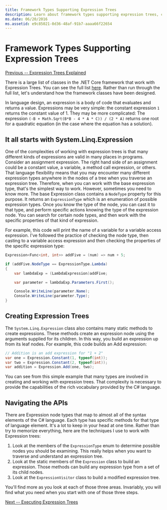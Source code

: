 ```yaml
---
title: Framework Types Supporting Expression Trees
description: Learn about framework types supporting expression trees, creating expression trees, and techniques for working with expression tree APIs.
ms.date: 06/20/2016
ms.assetid: e9c85021-0d36-48af-91b7-aaaa66f22654
---
```


# Framework Types Supporting Expression Trees

[Previous -- Expression Trees Explained](expression-trees-explained.md)

There is a large list of classes in the .NET Core framework that work with Expression Trees.
You can see the full
list [here](../core/api/System.Linq.Expressions.md).
Rather than run through the full list, let's understand how the framework classes have been designed.

In language design, an expression is a body of code that evaluates and returns a value. Expressions
may be very simple: the constant expression `1` returns the constant value of 1. They may be more
complicated: The expression `(-B + Math.Sqrt(B*B - 4 * A * C)) / (2 * A)` returns one root for a
quadratic equation (in the case where the equation has a solution).  

## It all starts with System.Linq.Expression

One of the complexities of working with expression trees is that many different
kinds of expressions are valid in many places in programs. Consider an assignment
expression. The right hand side of an assignment could be a constant value, a variable,
a method call expression, or others. That language flexibility means that you may encounter
many different expression types anywhere in the nodes of a tree when you traverse an
expression tree. Therefore, when you can work with the base expression type, that's
the simplest way to work. However, sometimes you need to know more.
The base Expression class contains a `NodeType` property for this purpose.
It returns an `ExpressionType` which is an enumeration of possible expression types.
Once you know the type of the node, you can cast it to that type, and perform
specific actions knowing the type of the expression node. You can search for certain
node types, and then work with the specific properties of that kind of expression.

For example, this code will print the name of a variable for a variable access
expression. I've followed the practice of checking the node type, then
casting to a variable access expression and then checking the properties of
the specific expression type:

```csharp
Expression<Func<int, int>> addFive = (num) => num + 5;

if (addFive.NodeType == ExpressionType.Lambda)
{
    var lambdaExp = (LambdaExpression)addFive;

    var parameter = lambdaExp.Parameters.First();

    Console.WriteLine(parameter.Name);
    Console.WriteLine(parameter.Type);
}
```

## Creating Expression Trees

The `System.Linq.Expression` class also contains many static methods to create expressions. These
methods create an expression node using the arguments supplied for its children. In this way,
you build an expression up from its leaf nodes. For example, this code builds an Add expression:

```csharp
// Addition is an add expression for "1 + 2"
var one = Expression.Constant(1, typeof(int));
var two = Expression.Constant(2, typeof(int));
var addition = Expression.Add(one, two);
```

You can see from this simple example that many types are involved in creating and working
with expression trees. That complexity is necessary to provide the capabilities of
the rich vocabulary provided by the C# language.

## Navigating the APIs
There are Expression node types that map to almost all of the syntax elements of the
C# language. Each type has specific methods for that type of language element. It's a lot
to keep in your head at one time. Rather than try to memorize everything, here are the techniques
I use to work with Expression trees:
1. Look at the members of the `ExpressionType` enum to determine possible nodes you should be
examining. This really helps when you want to traverse and understand an expression tree.
2. Look at the static members of the `Expression` class to build an expression. Those methods
can build any expression type from a set of its child nodes.
3. Look at the `ExpressionVisitor` class to build a modified expression tree.

You'll find more as you look at each of those three areas. Invariably, you will find what you need when
you start with one of those three steps.
 
 [Next -- Executing Expression Trees](expression-trees-execution.md)
 
